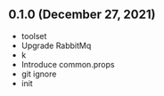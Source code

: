 ## 0.1.0 (December 27, 2021)
  - toolset
  - Upgrade RabbitMq
  - k
  - Introduce common.props
  - git ignore
  - init

